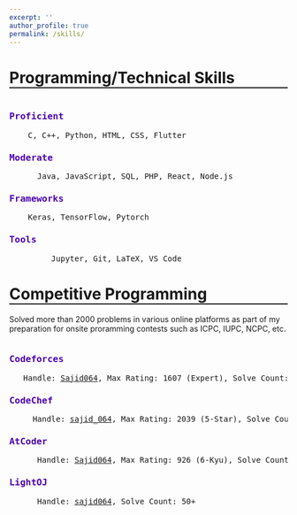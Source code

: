 ```yaml
---
excerpt: ''
author_profile: true
permalink: /skills/
---
```


<h1 style="border-bottom: 2px solid;">Programming/Technical Skills</h1>

<!-- ## <font color="#00cc66"> Technical Skills </font> -->

<pre>
<h3 style="color: #4c00b0;">Proficient</h3>    C, C++, Python, HTML, CSS, Flutter
<h3 style="color: #4c00b0;">Moderate</h3>      Java, JavaScript, SQL, PHP, React, Node.js
<h3 style="color: #4c00b0;">Frameworks</h3>    Keras, TensorFlow, Pytorch
<h3 style="color: #4c00b0;">Tools</h3>         Jupyter, Git, LaTeX, VS Code
</pre>

  
  
<h1 style="border-bottom: 2px solid;">Competitive Programming</h1>

Solved more than 2000 problems in various online platforms as part of my preparation for onsite proramming contests such as ICPC, IUPC, NCPC, etc.

<pre>
<h3 style="color: #4c00b0;">Codeforces</h3>   Handle: <a href="https://codeforces.com/profile/Sajid064">Sajid064</a>, Max Rating: 1607 (Expert), Solve Count: 1000+ 
<h3 style="color: #4c00b0;">CodeChef</h3>     Handle: <a href="https://www.codechef.com/users/sajid_064">sajid_064</a>, Max Rating: 2039 (5-Star), Solve Count: 100+ 
<h3 style="color: #4c00b0;">AtCoder</h3>      Handle: <a href="https://atcoder.jp/users/Sajid064">Sajid064</a>, Max Rating: 926 (6-Kyu), Solve Count: 300+ 
<h3 style="color: #4c00b0;">LightOJ</h3>      Handle: <a href="https://lightoj.com/user/sajid064">sajid064</a>, Solve Count: 50+
</pre>
